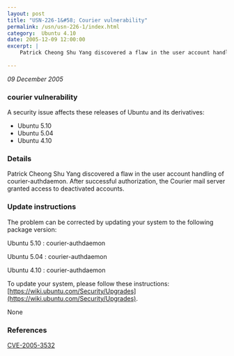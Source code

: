 ```yaml
---
layout: post
title: "USN-226-1&#58; Courier vulnerability"
permalink: /usn/usn-226-1/index.html
category:  Ubuntu 4.10
date: 2005-12-09 12:00:00
excerpt: |
    Patrick Cheong Shu Yang discovered a flaw in the user account handling of courier-authdaemon. After successful authorization, the Courier mail server granted access to deactivated accounts.
    
--- 
```

 
 

*09 December 2005*

### courier vulnerability

A security issue affects these releases of Ubuntu and its derivatives:

* Ubuntu 5.10
* Ubuntu 5.04
* Ubuntu 4.10

### Details

Patrick Cheong Shu Yang discovered a flaw in the user account handling of courier-authdaemon. After successful authorization, the Courier mail server granted access to deactivated accounts.

### Update instructions

The problem can be corrected by updating your system to the following package version:

Ubuntu 5.10
 : courier-authdaemon 

Ubuntu 5.04
 : courier-authdaemon 

Ubuntu 4.10
 : courier-authdaemon 

To update your system, please follow these instructions: [https://wiki.ubuntu.com/Security/Upgrades](https://wiki.ubuntu.com/Security/Upgrades).

None

### References

 
 [CVE-2005-3532](http://people.ubuntu.com/~ubuntu-security/cve/CVE-2005-3532)
 

